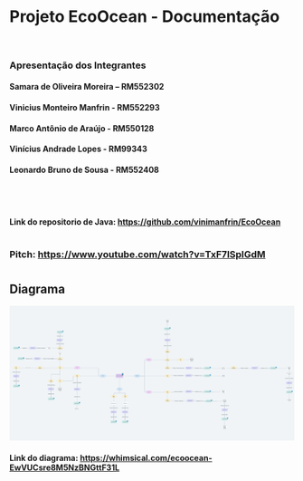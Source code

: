 # Projeto EcoOcean - Documentação


<br>

### Apresentação dos Integrantes

#### Samara de Oliveira Moreira – RM552302 
#### Vinicius Monteiro Manfrin - RM552293 
#### Marco Antônio de Araújo - RM550128 
#### Vinícius Andrade Lopes - RM99343 
#### Leonardo Bruno de Sousa - RM552408

<br>

#

#### Link do repositorio de Java: https://github.com/vinimanfrin/EcoOcean

#

#
### Pitch: https://www.youtube.com/watch?v=TxF7ISpIGdM
#

## Diagrama

![Descrição da Imagem](/assets/Images/diagrama.png)

#### Link do diagrama: https://whimsical.com/ecoocean-EwVUCsre8M5NzBNGttF31L

